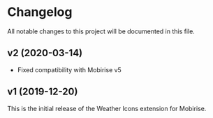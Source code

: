 # Changelog

All notable changes to this project will be documented in this file.

## v2 (2020-03-14)

- Fixed compatibility with Mobirise v5

## v1 (2019-12-20)

This is the initial release of the Weather Icons extension for Mobirise.